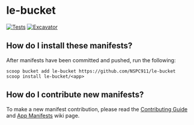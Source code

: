 # le-bucket

[![Tests](https://github.com/NSPC911/le-bucket/actions/workflows/ci.yml/badge.svg)](https://github.com/NSPC911/le-bucket/actions/workflows/ci.yml) [![Excavator](https://github.com/NSPC911/le-bucket/actions/workflows/excavator.yml/badge.svg)](https://github.com/NSPC911/le-bucket/actions/workflows/excavator.yml)

## How do I install these manifests?

After manifests have been committed and pushed, run the following:

```pwsh
scoop bucket add le-bucket https://github.com/NSPC911/le-bucket
scoop install le-bucket/<app>
```

## How do I contribute new manifests?

To make a new manifest contribution, please read the [Contributing
Guide](https://github.com/ScoopInstaller/.github/blob/main/.github/CONTRIBUTING.md)
and [App Manifests](https://github.com/ScoopInstaller/Scoop/wiki/App-Manifests)
wiki page.
